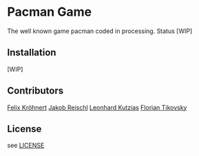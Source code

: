 # Pacman Game
The well known game pacman coded in processing. Status [WIP]

## Installation
[WIP]

## Contributors
[Felix Kröhnert](https://github.com/Elec42)
[Jakob Reischl](https://github.com/TheJa937)
[Leonhard Kutzias](https://github.com/Optirat)
[Florian Tikovsky](https://github.com/Flooxxxyy)

## License
see [LICENSE](LICENSE)
